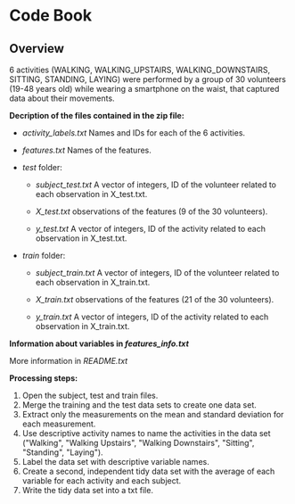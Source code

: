 # Code Book

## Overview 

6 activities (WALKING, WALKING_UPSTAIRS, WALKING_DOWNSTAIRS, SITTING, STANDING, LAYING) were performed by a group of 30 volunteers (19-48 years old) while wearing a smartphone on the waist, that captured data about their movements.

**Decription of the files contained in the zip file:**

* _activity_labels.txt_ Names and IDs for each of the 6 activities.

* _features.txt_ Names of the features.

* _test_ folder:
   * _subject_test.txt_ A vector of integers, ID of the volunteer related to each observation in X_test.txt.

   * _X_test.txt_ observations of the features (9 of the 30 volunteers).

   * _y_test.txt_ A vector of integers, ID of the activity related to each observation in X_test.txt.
   
* _train_ folder:

   * _subject_train.txt_ A vector of integers, ID of the volunteer related to each observation in X_train.txt.

   * _X_train.txt_ observations of the features (21 of the 30 volunteers).

   * _y_train.txt_ A vector of integers, ID of the activity related to each observation in X_train.txt.

**Information about variables in _features_info.txt_**

More information in _README.txt_

**Processing steps:**

1. Open the subject, test and train files.
2. Merge the training and the test data sets to create one data set.
2. Extract only the measurements on the mean and standard deviation for each measurement.
3. Use descriptive activity names to name the activities in the data set ("Walking", "Walking Upstairs", "Walking Downstairs", "Sitting", "Standing", "Laying").
4. Label the data set with descriptive variable names.
5. Create a second, independent tidy data set with the average of each variable for each activity and each subject.
6. Write the tidy data set into a txt file.

